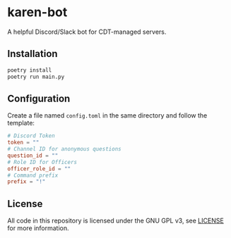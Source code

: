 # karen-bot

A helpful Discord/Slack bot for CDT-managed servers.

## Installation

```bash
poetry install
poetry run main.py
```

## Configuration

Create a file named `config.toml` in the same directory and follow the template:

```toml
# Discord Token
token = ""
# Channel ID for anonymous questions
question_id = ""
# Role ID for Officers
officer_role_id = ""
# Command prefix
prefix = "!"
```

## License

All code in this repository is licensed under the GNU GPL v3, see [LICENSE](https://github.com/sdsucdt/karen-bot/blob/master/LICENSE) for more information.
